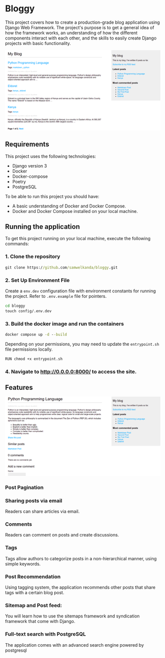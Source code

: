 # Bloggy

This project covers how to create a production-grade blog application using Django Web Framework. The
project's purpose is to get a general idea of how the framework works,
an understanding of how the different components interact with each other, and
the skills to easily create Django projects with basic functionality.

![Blog](./img/blog_overview.png)

## Requirements

This project uses the following technologies:

* Django version 3
* Docker
* Docker-compose
* Poetry
* PostgreSQL

To be able to run this project you should have:

* A basic understanding of Docker and Docker Compose.
* Docker and Docker Compose installed on your local machine.

## Running the application

To get this project running on your local machine, execute the following commands:

### 1. Clone the repository

```cmd
git clone https://github.com/samwelkanda/bloggy.git
```

### 2. Set Up Environment File

Create a `env.dev` configuration file with environment constants for running the project. 
Refer to `.env.example` file for pointers.

```cmd
cd bloggy
touch config/.env.dev
```

### 3. Build the docker image and run the containers

```cmd
docker compose up -d --build
```

Depending on your permissions, you may need to update the `entrypoint.sh` file permissions 
locally.

```cmd
RUN chmod +x entrypoint.sh
```

### 4. Navigate to http://0.0.0.0:8000/ to access the site.

## Features

![Single Blog](./img/blog_single.png)

### Post Pagination

### Sharing posts via email

Readers can share articles via email.

### Comments

Readers can comment on posts and create discussions.

### Tags

Tags allow authors to categorize posts in a non-hierarchical manner, using simple keywords.

### Post Recommendation

Using tagging system, the application recommends other posts that share tags with a certain blog post.

### Sitemap and Post feed: 

You will learn how to use the sitemaps framework and syndication framework that come with Django.

### Full-text search with PostgreSQL

The application comes with an advanced search engine powered by postgresql